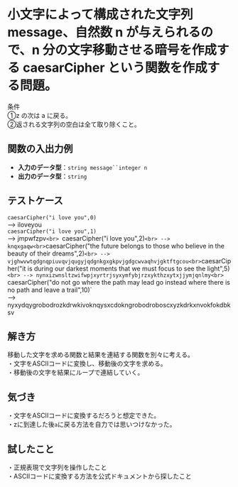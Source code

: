 # 小文字によって構成された文字列 message、自然数 n が与えられるので、n 分の文字移動させる暗号を作成する caesarCipher という関数を作成する問題。
条件<br>
①z の次は a に戻る。<br>
②返される文字列の空白は全て取り除くこと。<br>

## 関数の入出力例  
- **入力のデータ型**：`string message``integer n`  
- **出力のデータ型**：`string`  

## テストケース
`caesarCipher("i love you",0)`<br>
--> iloveyou<br>
`caesarCipher("i love you",1)`<br> 
--> jmpwfzpv`<br>
`caesarCipher("i love you",2)` <br>
--> knqxgaqw<br>
`caesarCipher("the future belongs to those who believe in the beauty of their dreams",2)` <br>
--> vjghwvwtgdgnqpiuvqvjqugyjqdgnkgxgkpvjgdgcwvaqhvjgktftgcou<br>
`caesarCipher("it is during our darkest moments that we must focus to see the light",5)`<br>
--> nynxizwnsltzwifwpjxyrtrjsyxymfybjrzxykthzxytxjjymjqnlmy<br>
`caesarCipher("do not go where the path may lead go instead where there is no path and leave a trail",10)`<br>
--> nyxydqygrobodrozkdrwkivoknqysxcdokngrobodroboscxyzkdrkxnvokfokdbksv<br>

## 解き方
移動した文字を求める関数と結果を連結する関数を別々に考える。<br>
・文字をASCIIコードに変換し、移動後の文字を求める。<br>
・移動後の文字を結果にループで連結していく。<br>

## 気づき
・文字をASCIIコードに変換するだろうと想定できた。<br>
・zに到達した後`a`に戻る方法を自力では思いつけなかった。<br>

## 試したこと
・正規表現で文字列を操作したこと<br>
・ASCIIコードに変換する方法を公式ドキュメントから探したこと<br>
